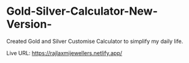 # Gold-Silver-Calculator-New-Version-
Created Gold and Silver Customise Calculator to simplify my daily life.

Live URL: https://rajlaxmijewellers.netlify.app/
